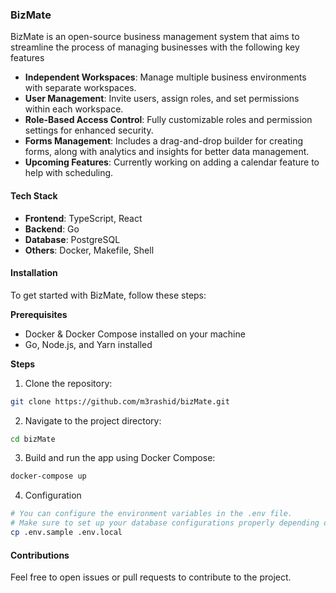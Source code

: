 ### BizMate

BizMate is an open-source business management system that aims to streamline the process of managing businesses with the following key features
- **Independent Workspaces**: Manage multiple business environments with separate workspaces.
- **User Management**: Invite users, assign roles, and set permissions within each workspace.
- **Role-Based Access Control**: Fully customizable roles and permission settings for enhanced security.
- **Forms Management**: Includes a drag-and-drop builder for creating forms, along with analytics and insights for better data management.
- **Upcoming Features**: Currently working on adding a calendar feature to help with scheduling.

#### Tech Stack
- **Frontend**: TypeScript, React
- **Backend**: Go
- **Database**: PostgreSQL
- **Others**: Docker, Makefile, Shell

#### Installation
To get started with BizMate, follow these steps:

**Prerequisites**
- Docker & Docker Compose installed on your machine
- Go, Node.js, and Yarn installed

**Steps**
1. Clone the repository:
```bash
git clone https://github.com/m3rashid/bizMate.git
```

2. Navigate to the project directory:
```bash
cd bizMate
```

3. Build and run the app using Docker Compose:
```bash
docker-compose up
```

4. Configuration
```bash
# You can configure the environment variables in the .env file.
# Make sure to set up your database configurations properly depending on your development or production environment.
cp .env.sample .env.local
```

#### Contributions
Feel free to open issues or pull requests to contribute to the project.
